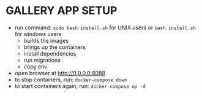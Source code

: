 # GALLERY APP SETUP

- run command: `sudo bash install.sh` for UNIX users or `bash install.sh` for windows users
    - builds the images
    - brings up the containers
    - install dependencies
    - run migrations
    - copy env
- open browser at http://0.0.0.0:8088
- to stop containers, run: `docker-compose down`
- to start containers again, run: `docker-compose up -d`
